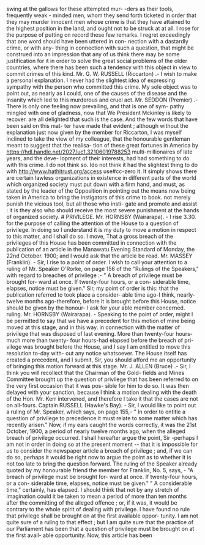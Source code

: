swing at the gallows for these attempted mur- -ders as their tools, frequently weak - minded men, whom they send forth ticketed in order that they may murder innocent men whose crime is that they have attained to the highest position in the land, and ought not to be struck at at all. I rose for the purpose of putting on record these few remarks. I regret exceedingly that one word should have been uttered in con- nection with a dastardly crime, or with any- thing in connection with such a question, that might be construed into an impression that any of us think there may be some justification for it in order to solve the great social problems of the older countries, where there has been such a tendency with this object in view to commit crimes of this kind. Mr. G. W. RUSSELL (Riccarton) .- I wish to make a personal explanation. I never had the slightest idea of expressing sympathy with the person who committed this crime. My sole object was to point out, as nearly as I could, one of the causes of the disease and the insanity which led to this murderous and cruel act. Mr. SEDDON (Premier) .- There is only one feeling now prevailing, and that is one of sym- pathy mingled with one of gladness, now that We President Mckinley is likely to recover. are all delighted that such is the case. And the few words that have been said on this mat- ter have made that evident ; although without the explanation just now given by the member for Riccarton, I was myself inclined to take the view of my colleague, that the honourable gentleman meant to suggest that the realisa- tion of these great fortunes in America by https://hdl.handle.net/2027/uc1.32106019788253 multi-millionaires of late years, and the deve- lopment of their interests, had had something to do with this crime. I do not think so. Ido not think it had the slightest thing to do with http://www.hathitrust.org/access use#cc-zero it. It simply shows there are certain lawless organizations in existence in different parts of the world which organized society must put down with a firm hand, and must, as stated by the leader of the Opposition in pointing out the means now being taken in America to bring the instigators of this crime to book. not merely punish the vicious tool, but all those who insti- gate and promote and assist : it is they also who should receive the most severe punishment at the hands of organized society. # PRIVILEGE. Mr. HORNSBY (Wairarapa). - I rise 3.30. for the purpose of calling the attention of the House to a question of privilege. In doing so I understand it is my duty to move a motion in respect to this matter, and I shall do so. I move, That a gross breach of the privileges of this House has been committed in connection with the publication of an article in the Manawatu Evening Standard of Monday, the 22nd October. 1900; and I would ask that the article be read. Mr. MASSEY (Franklin). - Sir, I rise to a point of order. I wish to call your attention to a ruling of Mr. Speaker O'Rorke, on page 156 of the "Rulings of the Speakers," with regard to breaches of privilege :- " A breach of privilege must be brought for- ward at once. If twenty-four hours, or a con- siderable time, elapses, notice must be given." Sir, my point of order is this: that the publication referred to took place a consider- able time ago-I think, nearly-twelve months ago-therefore, before it is brought before this House, notice should be given by the honour- I ask for your able member concerned. ruling. Mr. HORNSBY (Wairarapa). - Speaking to the point of order, might I be permitted to say that we have a precedent for this motion of mine being moved at this stage, and in this way. in connection with the matter of privilege that was disposed of last evening. More than twenty-four hours-much more than twenty- four hours-had elapsed before the breach of pri- vilege was brought before the House, and I say I am entitled to move this resolution to-day with- out any notice whatsoever. The House itself has created a precedent, and I submit, Sir, you should afford me an opportunity of bringing this motion forward at this stage. Mr. J. ALLEN (Bruce) .- Sir, I think you will recollect that the Chairman of the Gold- fields and Mines Committee brought up the question of privilege that has been referred to on the very first occasion that it was pos- sible for him to do so. It was then delayed with your sanction, because I think a motion dealing with the death of the Hon. Mr. Kerr intervened, and therefore I take it that the cases are not on all-fours. Captain RUSSELL (Hawke's Bay). - Sir, I would like to point out a ruling of Mr. Speaker, which says, on page 155,- " In order to entitle a question of privilege to precedence it must relate to some matter which has recently arisen." Now, if my ears caught the words correctly, it was the 21st October, 1900, a period of nearly twelve months ago, when the alleged breach of privilege occurred. I shall hereafter argue the point, Sir -perhaps I am not in order in doing so at the present moment -- that it is impossible for us to consider the newspaper article a breach of privilege ; and, if we can do so, perhaps it would be right now to argue the point as to whether it is not too late to bring the question forward. The ruling of the Speaker already quoted by my honourable friend the member for Franklin, No. 5, says, - "A breach of privilege must be brought for- ward at once. If twenty-four hours, or a con- siderable time, elapses, notice must be given." " A considerable time," certainly, has elapsed. I should think that not by any stretch of imagination could it be taken to mean a period of more than ten months after the committing of the alleged offence ; or, if it was, it would be contrary to the whole spirit of dealing with privilege. I have found no rule that privilege shall be brought on at the first available oppor- tunity. I am not quite sure of a ruling to that effect ; but I am quite sure that the practice of our Parliament has been that a question of privilege must be brought on at the first avail- able opportunity. Now, this article has been 